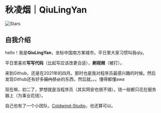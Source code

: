 # 秋凌烟｜QiuLingYan
![Stars](http://img.shields.io/github/stars/Qiu-LingYan.svg)

## 自我介绍
hello！我是**QiuLingYan**，坐标中国南方某城市。平日里大家习惯叫我qly。

平日里喜欢**写写代码**（比起写应该改更合适），**刷视频**（被打）。

来到Github，还是在2021年的四月。那时也是我对程序员最感兴趣的时候。然后发现Github还有好多~~国内禁止~~的东西，然后就。。。懂得都懂awa

现在嘛，初二了，梦想就是当程序员（其实网安也很不错）。钱一般都只花在服务器上（为事业花钱）。

自己也有了一个小团队，[Coldwind-Studio](https://coldwind.link/)，也还算可以。
